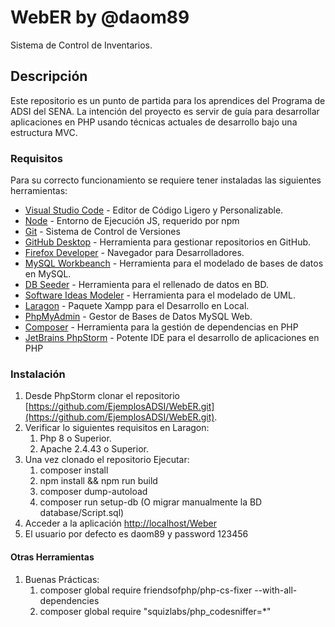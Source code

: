 # WebER by @daom89
Sistema de Control de Inventarios.

## Descripción 
Este repositorio es un punto de partida para los aprendices del Programa de ADSI del SENA. La intención del proyecto es servir de guía para desarrollar aplicaciones en PHP usando técnicas actuales de desarrollo bajo una estructura MVC.

### Requisitos
Para su correcto funcionamiento se requiere tener instaladas las siguientes herramientas:

* [Visual Studio Code](https://code.visualstudio.com/download) - Editor de Código Ligero y Personalizable.
* [Node](https://nodejs.org/es/download/) - Entorno de Ejecución JS, requerido por npm
* [Git](https://git-scm.com/download/win) - Sistema de Control de Versiones
* [GitHub Desktop](https://desktop.github.com/) - Herramienta para gestionar repositorios en GitHub.
* [Firefox Developer](https://www.mozilla.org/es-ES/firefox/all/#product-desktop-developer) - Navegador para Desarrolladores.
* [MySQL Workbeanch](https://www.mysql.com/products/workbench/) - Herramienta para el modelado de bases de datos en MySQL.
* [DB Seeder](https://github.com/haruncpi/db-seeder/releases) - Herramienta para el rellenado de datos en BD.
* [Software Ideas Modeler](https://www.softwareideas.net/en/download) - Herramienta para el modelado de UML.
* [Laragon](https://github.com/leokhoa/laragon/releases) - Paquete Xampp para el Desarrollo en Local.
* [PhpMyAdmin](https://www.phpmyadmin.net/) - Gestor de Bases de Datos MySQL Web.
* [Composer](https://getcomposer.org/download/) - Herramienta para la gestión de dependencias en PHP
* [JetBrains PhpStorm](https://www.jetbrains.com/es-es/phpstorm/download/#section=windows) - Potente IDE para el desarrollo de aplicaciones en PHP

### Instalación

1. Desde PhpStorm clonar el repositorio [https://github.com/EjemplosADSI/WebER.git](https://github.com/EjemplosADSI/WebER.git).
2. Verificar lo siguientes requisitos en Laragon:
    1. Php 8 o Superior.
    2. Apache 2.4.43 o Superior.
3. Una vez clonado el repositorio Ejecutar:
   1. composer install
   2. npm install && npm run build
   3. composer dump-autoload
   4. composer run setup-db (O migrar manualmente la BD database/Script.sql)
4. Acceder a la aplicación [http://localhost/Weber]()
5. El usuario por defecto es daom89 y password 123456

#### Otras Herramientas
1. Buenas Prácticas:
   1. composer global require friendsofphp/php-cs-fixer --with-all-dependencies
   2. composer global require "squizlabs/php_codesniffer=*"
